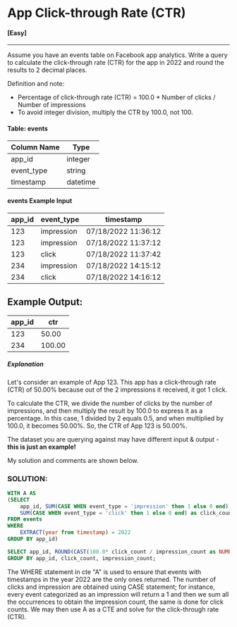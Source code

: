 # App Click-through Rate (CTR)
#### [Easy]
  ---
Assume you have an events table on Facebook app analytics. Write a query to calculate the click-through rate (CTR) for the app in 2022 and round the results to 2 decimal places.

Definition and note:

- Percentage of click-through rate (CTR) = 100.0 * Number of clicks / Number of impressions
- To avoid integer division, multiply the CTR by 100.0, not 100.


#### Table: events
|Column Name |	Type|
|----|---|
|app_id	| integer |
|event_type	|string |
|timestamp | datetime |

####  events Example Input
|app_id	|event_type	 |timestamp |
| ----------- | ----------- | ----------- |
|123|	impression|	07/18/2022  11:36:12 |
|123|	impression|	07/18/2022  11:37:12 |
|123|	click |	07/18/2022 11:37:42 |
|234|	impression |	07/18/2022 14:15:12|
|234|	click |	07/18/2022 14:16:12|

## Example Output:
| app_id |	ctr |
|---|---|
|123|	50.00|
|234|	100.00|

##### Explanation
Let's consider an example of App 123. This app has a click-through rate (CTR) of 50.00% because out of the 2 impressions it received, it got 1 click.

To calculate the CTR, we divide the number of clicks by the number of impressions, and then multiply the result by 100.0 to express it as a percentage. In this case, 1 divided by 2 equals 0.5, and when multiplied by 100.0, it becomes 50.00%. So, the CTR of App 123 is 50.00%.

The dataset you are querying against may have different input & output - **this is just an example!**

My solution and comments are shown below.
### SOLUTION: 
```sql
WITH A AS 
(SELECT 
    app_id, SUM(CASE WHEN event_type = 'impression' then 1 else 0 end) as impression_count,
    SUM(CASE WHEN event_type = 'click' then 1 else 0 end) as click_count
FROM events
WHERE
    EXTRACT(year from timestamp) = 2022
GROUP BY app_id)

SELECT app_id, ROUND(CAST(100.0* click_count / impression_count as NUMERIC),2) from A 
GROUP BY app_id, click_count, impression_count;
```
The WHERE statement in cte "A" is used to ensure that events with timestamps in the year 2022 are the only ones returned. The number of clicks and impression are obtained using CASE statement; for instance, every event categorized as an impression will return a 1 and then we sum all the occurrences to obtain the impression count, the same is done for click counts. We may then use A as a CTE and solve for the click-through rate (CTR). 



